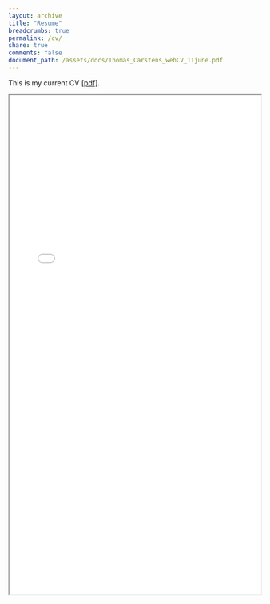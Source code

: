 ```yaml
---
layout: archive
title: "Resume"
breadcrumbs: true
permalink: /cv/
share: true
comments: false
document_path: /assets/docs/Thomas_Carstens_webCV_11june.pdf
---
```


This is my current CV <a download href="{{ page.document_path }}">[pdf]</a>.
<br>
<iframe src="{{ page.document_path }}" width="100%" height="1000px"></iframe>
